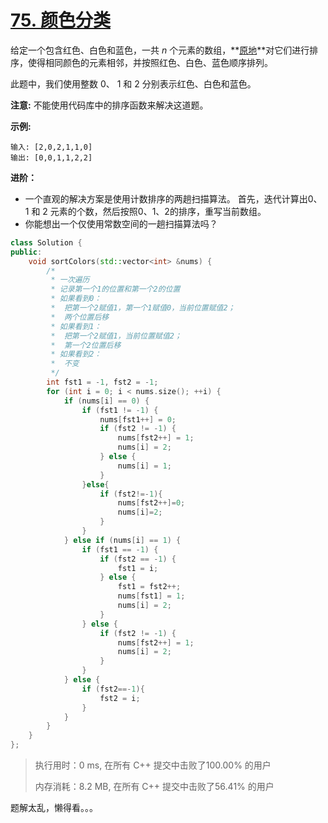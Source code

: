 # [75. 颜色分类](https://leetcode-cn.com/problems/sort-colors/)

给定一个包含红色、白色和蓝色，一共 *n* 个元素的数组，**[原地](https://baike.baidu.com/item/原地算法)**对它们进行排序，使得相同颜色的元素相邻，并按照红色、白色、蓝色顺序排列。

此题中，我们使用整数 0、 1 和 2 分别表示红色、白色和蓝色。

**注意:**
 不能使用代码库中的排序函数来解决这道题。

**示例:**

```
输入: [2,0,2,1,1,0]
输出: [0,0,1,1,2,2]
```

**进阶：**

- 一个直观的解决方案是使用计数排序的两趟扫描算法。
   首先，迭代计算出0、1 和 2 元素的个数，然后按照0、1、2的排序，重写当前数组。
- 你能想出一个仅使用常数空间的一趟扫描算法吗？

```c++
class Solution {
public:
    void sortColors(std::vector<int> &nums) {
        /*
         * 一次遍历
         * 记录第一个1的位置和第一个2的位置
         * 如果看到0：
         *  把第一个2赋值1，第一个1赋值0，当前位置赋值2；
         *  两个位置后移
         * 如果看到1：
         *  把第一个2赋值1，当前位置赋值2；
         *  第一个2位置后移
         * 如果看到2：
         *  不变
         */
        int fst1 = -1, fst2 = -1;
        for (int i = 0; i < nums.size(); ++i) {
            if (nums[i] == 0) {
                if (fst1 != -1) {
                    nums[fst1++] = 0;
                    if (fst2 != -1) {
                        nums[fst2++] = 1;
                        nums[i] = 2;
                    } else {
                        nums[i] = 1;
                    }
                }else{
                    if (fst2!=-1){
                        nums[fst2++]=0;
                        nums[i]=2;
                    }
                }
            } else if (nums[i] == 1) {
                if (fst1 == -1) {
                    if (fst2 == -1) {
                        fst1 = i;
                    } else {
                        fst1 = fst2++;
                        nums[fst1] = 1;
                        nums[i] = 2;
                    }
                } else {
                    if (fst2 != -1) {
                        nums[fst2++] = 1;
                        nums[i] = 2;
                    }
                }
            } else {
                if (fst2==-1){
                    fst2 = i;
                }
            }
        }
    }
};
```

> 执行用时：0 ms, 在所有 C++ 提交中击败了100.00% 的用户
>
> 内存消耗：8.2 MB, 在所有 C++ 提交中击败了56.41% 的用户

题解太乱，懒得看。。。




